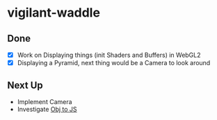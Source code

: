 # vigilant-waddle
## Done
- [x] Work on Displaying things (init Shaders and Buffers) in WebGL2
- [x] Displaying a Pyramid, next thing would be a Camera to look around

## Next Up
- Implement Camera
- Investigate [Obj to JS](https://github.com/chrispalazzolo/objtojs/blob/master/index.js) 
